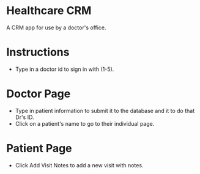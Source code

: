 # Healthcare CRM
A CRM app for use by a doctor's office.

# Instructions
- Type in a doctor id to sign in with (1-5).  

# Doctor Page
- Type in patient information to submit it to the database and it to do that Dr's ID.
- Click on a patient's name to go to their individual page.

# Patient Page
- Click Add Visit Notes to add a new visit with notes.

